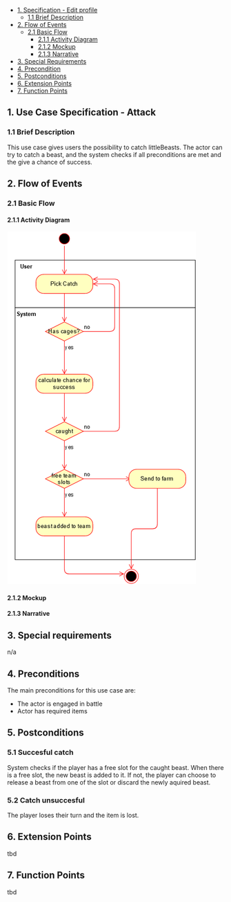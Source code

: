 - [1. Specification - Edit profile](#1-specification-edit-profile)
    - [1.1 Brief Description](#11-brief-description)
- [2. Flow of Events](#2-flow-of-events)
    - [2.1 Basic Flow](#21-basic-flow)
        - [2.1.1 Activity Diagram](#211-activity-diagram)
        - [2.1.2 Mockup](#212-mockup)
        - [2.1.3 Narrative](#213-narrative)
- [3. Special Requirements](#3-special-requirements)
- [4. Precondition](#4-preconditions)  
- [5. Postconditions](#5-postconditions)
- [6. Extension Points](#6-extension-points)
- [7. Function Points](#7-function-points)

## 1. Use Case Specification - Attack
### 1.1 Brief Description
This use case gives users the possibility to catch littleBeasts. The actor can try to catch a beast, and the system checks if all preconditions are met and the give a chance of success.
## 2. Flow of Events
### 2.1 Basic Flow
#### 2.1.1 Activity Diagram
![Activity Diagram](https://raw.githubusercontent.com/LittleBeasts/documentation/master/Catch.png)
#### 2.1.2 Mockup
#### 2.1.3 Narrative
## 3. Special requirements
n/a
## 4. Preconditions
The main preconditions for this use case are:
- The actor is engaged in battle
- Actor has required items

## 5. Postconditions
### 5.1 Succesful catch
System checks if the player has a free slot for the caught beast. When there is a free slot, the new beast is added to it.
If not, the player can choose to release a beast from one of the slot or discard the newly aquired beast.
### 5.2 Catch unsuccesful
The player loses their turn and the item is lost. 
## 6. Extension Points
tbd
## 7. Function Points
tbd
